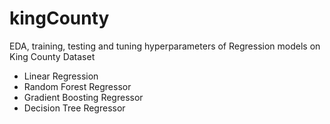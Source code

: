 # kingCounty

EDA, training, testing and tuning hyperparameters of Regression models on King County Dataset
- Linear Regression
- Random Forest Regressor
- Gradient Boosting Regressor
- Decision Tree Regressor

